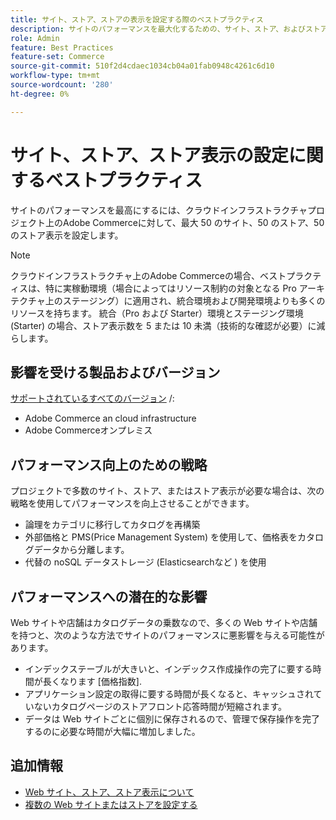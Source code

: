 ```yaml
---
title: サイト、ストア、ストアの表示を設定する際のベストプラクティス
description: サイトのパフォーマンスを最大化するための、サイト、ストア、およびストア表示の設定に関するベストプラクティスについて説明します。
role: Admin
feature: Best Practices
feature-set: Commerce
source-git-commit: 510f2d4cdaec1034cb04a01fab0948c4261c6d10
workflow-type: tm+mt
source-wordcount: '280'
ht-degree: 0%

---
```



# サイト、ストア、ストア表示の設定に関するベストプラクティス

サイトのパフォーマンスを最高にするには、クラウドインフラストラクチャプロジェクト上のAdobe Commerceに対して、最大 50 のサイト、50 のストア、50 のストア表示を設定します。

>[!NOTE]
>
>クラウドインフラストラクチャ上のAdobe Commerceの場合、ベストプラクティスは、特に実稼動環境（場合によってはリソース制約の対象となる Pro アーキテクチャ上のステージング）に適用され、統合環境および開発環境よりも多くのリソースを持ちます。 統合（Pro および Starter）環境とステージング環境 (Starter) の場合、ストア表示数を 5 または 10 未満（技術的な確認が必要）に減らします。

## 影響を受ける製品およびバージョン

[サポートされているすべてのバージョン](../../../release/versions.md) /:

- Adobe Commerce an cloud infrastructure
- Adobe Commerceオンプレミス

## パフォーマンス向上のための戦略

プロジェクトで多数のサイト、ストア、またはストア表示が必要な場合は、次の戦略を使用してパフォーマンスを向上させることができます。

- 論理をカテゴリに移行してカタログを再構築
- 外部価格と PMS(Price Management System) を使用して、価格表をカタログデータから分離します。
- 代替の noSQL データストレージ (Elasticsearchなど ) を使用

## パフォーマンスへの潜在的な影響

Web サイトや店舗はカタログデータの乗数なので、多くの Web サイトや店舗を持つと、次のような方法でサイトのパフォーマンスに悪影響を与える可能性があります。

- インデックステーブルが大きいと、インデックス作成操作の完了に要する時間が長くなります [価格指数].
- アプリケーション設定の取得に要する時間が長くなると、キャッシュされていないカタログページのストアフロント応答時間が短縮されます。
- データは Web サイトごとに個別に保存されるので、管理で保存操作を完了するのに必要な時間が大幅に増加しました。


## 追加情報

- [Web サイト、ストア、ストア表示について](https://devdocs.magento.com/cloud/configure/configure-best-practices.html#sites)
- [複数の Web サイトまたはストアを設定する](https://devdocs.magento.com/cloud/project/project-multi-sites.html)

